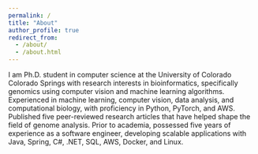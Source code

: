 ```yaml
---
permalink: /
title: "About"
author_profile: true
redirect_from: 
  - /about/
  - /about.html
---
```


I am Ph.D. student in computer science at the University of Colorado Colorado Springs with research interests in bioinformatics, specifically genomics using computer vision and machine learning algorithms. Experienced in machine learning, computer vision, data analysis, and computational biology, with proficiency in Python, PyTorch, and AWS. Published five peer-reviewed research articles that have helped shape the field of genome analysis. Prior to academia, possessed five years of experience as a software engineer, developing scalable applications with Java, Spring, C\#, .NET, SQL, AWS, Docker, and Linux.